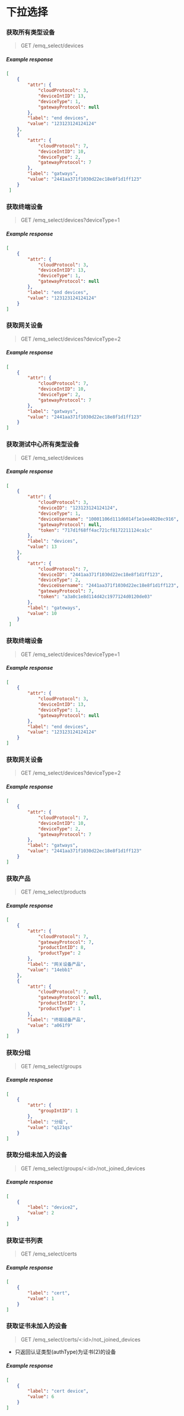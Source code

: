 # 下拉选择

### 获取所有类型设备
> GET /emq_select/devices
##### Example response
```json
[
    {
        "attr": {
            "cloudProtocol": 3,
            "deviceIntID": 13,
            "deviceType": 1,
            "gatewayProtocol": null
        },
        "label": "end devices",
        "value": "123123124124124"
    },
    {
        "attr": {
            "cloudProtocol": 7,
            "deviceIntID": 10,
            "deviceType": 2,
            "gatewayProtocol": 7
        },
        "label": "gatways",
        "value": "2441aa371f1030d22ec18e8f1d1ff123"
    }
 ]
```

### 获取终端设备
> GET /emq_select/devices?deviceType=1
##### Example response
```json
[
    {
        "attr": {
            "cloudProtocol": 3,
            "deviceIntID": 13,
            "deviceType": 1,
            "gatewayProtocol": null
        },
        "label": "end devices",
        "value": "123123124124124"
    }
]
```

### 获取网关设备
> GET /emq_select/devices?deviceType=2
##### Example response
```json
[
    {
        "attr": {
            "cloudProtocol": 7,
            "deviceIntID": 10,
            "deviceType": 2,
            "gatewayProtocol": 7
        },
        "label": "gatways",
        "value": "2441aa371f1030d22ec18e8f1d1ff123"
    }
]
```

### 获取测试中心所有类型设备
> GET /emq_select/devices
##### Example response
```json
[
    {
        "attr": {
            "cloudProtocol": 3,
            "deviceID": "123123124124124",
            "deviceType": 1,
            "deviceUsername": "10001106d111d6014f1e1ee4020ec916",
            "gatewayProtocol": null,
            "token": "717d1f68ff4ac721cf8172211124ca1c"
        },
        "label": "devices",
        "value": 13
    },
    {
        "attr": {
            "cloudProtocol": 7,
            "deviceID": "2441aa371f1030d22ec18e8f1d1ff123",
            "deviceType": 2,
            "deviceUsername": "2441aa371f1030d22ec18e8f1d1ff123",
            "gatewayProtocol": 7,
            "token": "a3a0c1e8d114d42c1977124d0120de03"
        },
        "label": "gateways",
        "value": 10
    }
 ]
```

### 获取终端设备
> GET /emq_select/devices?deviceType=1
##### Example response
```json
[
    {
        "attr": {
            "cloudProtocol": 3,
            "deviceIntID": 13,
            "deviceType": 1,
            "gatewayProtocol": null
        },
        "label": "end devices",
        "value": "123123124124124"
    }
]
```

### 获取网关设备
> GET /emq_select/devices?deviceType=2
##### Example response
```json
[
    {
        "attr": {
            "cloudProtocol": 7,
            "deviceIntID": 10,
            "deviceType": 2,
            "gatewayProtocol": 7
        },
        "label": "gatways",
        "value": "2441aa371f1030d22ec18e8f1d1ff123"
    }
]
```

### 获取产品
> GET /emq_select/products
##### Example response
```json
[
    {
        "attr": {
            "cloudProtocol": 7,
            "gatewayProtocol": 7,
            "productIntID": 8,
            "productType": 2
        },
        "label": "网关设备产品",
        "value": "14ebb1"
    },
    {
        "attr": {
            "cloudProtocol": 7,
            "gatewayProtocol": null,
            "productIntID": 7,
            "productType": 1
        },
        "label": "终端设备产品",
        "value": "a061f9"
    }
]
```

### 获取分组
> GET /emq_select/groups
##### Example response
```json
[
    {
        "attr": {
            "groupIntID": 1
        },
        "label": "分组",
        "value": "q121qs"
    }
]
```

### 获取分组未加入的设备
> GET /emq_select/groups/<:id>/not_joined_devices
##### Example response
```json
[
    {
        "label": "device2",
        "value": 2
    }
]
```

### 获取证书列表
> GET /emq_select/certs
##### Example response
```json
[
    {
        "label": "cert",
        "value": 1
    }
]
```

### 获取证书未加入的设备
> GET /emq_select/certs/<:id>/not_joined_devices
* 只返回认证类型(authType)为证书(2)的设备
##### Example response
```json
[
    {
        "label": "cert device",
        "value": 6
    }
]
```
